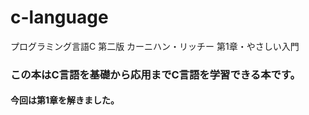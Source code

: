 # c-language
プログラミング言語C 第二版 カーニハン・リッチー  第1章・やさしい入門

### この本はC言語を基礎から応用までC言語を学習できる本です。

#### 今回は第1章を解きました。
